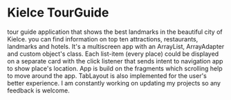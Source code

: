 Kielce TourGuide
===================================

tour guide application that shows the best landmarks in the beautiful city of Kielce. you can find information on top ten attractions, restaurants, landmarks and hotels. It's a multiscreen app with an ArrayList, ArrayAdapter and custom object's class. Each list-item (every place) could be displayed on a separate card with the click listener that sends intent to navigation app to show place's location. App is build on the fragments which scrolling help to move around the app. TabLayout is also implemented for the user's better experience. I am constantly working on updating my projects so any feedback is welcome.

